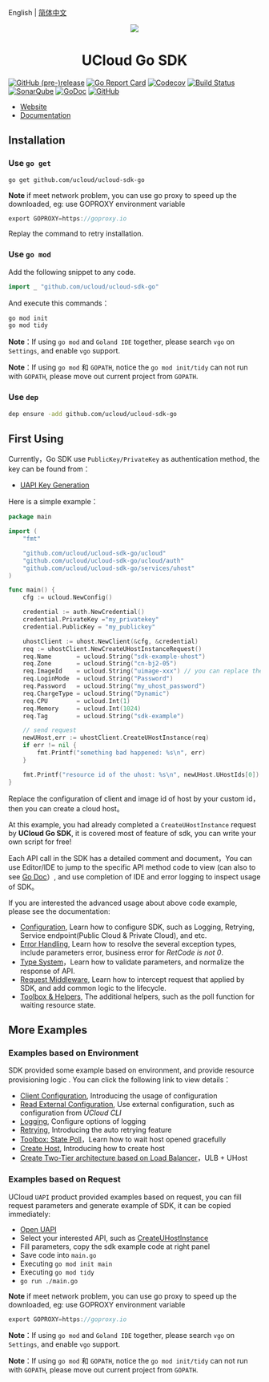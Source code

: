 English | [简体中文](README_cn.md)

<p align="center">
    <img src="https://ucloud-sdk.dl.ufileos.com/logos%2Flogo-mini.png" />
</p>

<h1 align="center">UCloud Go SDK</h1>

[![GitHub (pre-)release](https://img.shields.io/github/release/ucloud/ucloud-sdk-go/all.svg)](https://github.com/ucloud/ucloud-sdk-go/releases)
[![Go Report Card](https://goreportcard.com/badge/github.com/ucloud/ucloud-sdk-go)](https://goreportcard.com/report/github.com/ucloud/ucloud-sdk-go)
[![Codecov](https://codecov.io/gh/ucloud/ucloud-sdk-go/branch/master/graph/badge.svg)](https://codecov.io/gh/ucloud/ucloud-sdk-go)
[![Build Status](https://travis-ci.org/ucloud/ucloud-sdk-go.svg?branch=master)](https://travis-ci.org/ucloud/ucloud-sdk-go)
[![SonarQube](https://sonarcloud.io/api/project_badges/measure?project=ucloud-sdk-go&metric=alert_status)](https://sonarcloud.io/dashboard?id=ucloud-sdk-go)
[![GoDoc](https://godoc.org/github.com/ucloud/ucloud-sdk-go?status.svg)](https://godoc.org/github.com/ucloud/ucloud-sdk-go)
[![GitHub](https://img.shields.io/github/license/ucloud/ucloud-sdk-go.svg)](http://www.apache.org/licenses/LICENSE-2.0)

- [Website](https://www.ucloud.cn/)
- [Documentation](https://docs.ucloud.cn/opensdk-go/README)

## Installation

### Use `go get`

```bash
go get github.com/ucloud/ucloud-sdk-go
```

**Note** if meet network problem, you can use go proxy to speed up the downloaded, eg: use GOPROXY environment variable

```go
export GOPROXY=https://goproxy.io
```

Replay the command to retry installation.

### Use `go mod`

Add the following snippet to any code.

```go
import _ "github.com/ucloud/ucloud-sdk-go"
```

And execute this commands：

```bash
go mod init
go mod tidy
```

**Note**：If using `go mod` and `Goland IDE` together, please search `vgo` on `Settings`, and enable `vgo` support.

**Note**：If using `go mod` 和 `GOPATH`, notice the `go mod init/tidy` can not run with `GOPATH`, please move out current project from `GOPATH`.

### Use `dep`

```bash
dep ensure -add github.com/ucloud/ucloud-sdk-go
```

## First Using

Currently，Go SDK use `PublicKey/PrivateKey` as authentication method, the key can be found from：

- [UAPI Key Generation](https://console.ucloud.cn/uapi/apikey)

Here is a simple example：

```go
package main

import (
    "fmt"

    "github.com/ucloud/ucloud-sdk-go/ucloud"
    "github.com/ucloud/ucloud-sdk-go/ucloud/auth"
    "github.com/ucloud/ucloud-sdk-go/services/uhost"
)

func main() {
    cfg := ucloud.NewConfig()

    credential := auth.NewCredential()
    credential.PrivateKey ="my_privatekey"
    credential.PublicKey = "my_publickey"

    uhostClient := uhost.NewClient(&cfg, &credential)
    req := uhostClient.NewCreateUHostInstanceRequest()
    req.Name       = ucloud.String("sdk-example-uhost")
    req.Zone       = ucloud.String("cn-bj2-05")
    req.ImageId    = ucloud.String("uimage-xxx") // you can replace the image with an available id
    req.LoginMode  = ucloud.String("Password")
    req.Password   = ucloud.String("my_uhost_password")
    req.ChargeType = ucloud.String("Dynamic")
    req.CPU        = ucloud.Int(1)
    req.Memory     = ucloud.Int(1024)
    req.Tag        = ucloud.String("sdk-example")

    // send request
    newUHost,err := uhostClient.CreateUHostInstance(req)
    if err != nil {
        fmt.Printf("something bad happened: %s\n", err)
    }

    fmt.Printf("resource id of the uhost: %s\n", newUHost.UHostIds[0])
}
```

Replace the configuration of client and image id of host by your custom id，then you can create a cloud host。

At this example, you had already completed a `CreateUHostInstance` request by **UCloud Go SDK**, it is covered most of feature of sdk, you can write your own script for free!

Each API call in the SDK has a detailed comment and document，You can use Editor/IDE to jump to the specific API method code to view (can also to see [Go Doc](https://godoc.org/github.com/ucloud/ucloud-sdk-go)）, and use completion of IDE and error logging to inspect usage of SDK。

If you are interested the advanced usage about above code example, please see the documentation: 

- [Configuration](opensdk-go/configure), Learn how to configure SDK, such as Logging, Retrying, Service endpoint(Public Cloud & Private Cloud), and etc.
- [Error Handling](opensdk-go/error), Learn how to resolve the several exception types, include parameters error, business error for *RetCode is not 0*.
- [Type System](opensdk-go/typesystem)，Learn how to validate parameters, and normalize the response of API.
- [Request Middleware](opensdk-go/middleware), Learn how to intercept request that applied by SDK, and add common logic to the lifecycle.
- [Toolbox & Helpers](opensdk-go/helpers), The additional helpers, such as the poll function for waiting resource state.

## More Examples

### Examples based on Environment

SDK provided some example based on environment, and provide resource provisioning logic . You can click the following link to view details：

- [Client Configuration](https://github.com/ucloud/ucloud-sdk-go/tree/master/examples/configure), Introducing the usage of configuration
- [Read External Configuration](https://github.com/ucloud/ucloud-sdk-go/tree/master/examples/external), Use external configuration, such as configuration from *UCloud CLI*
- [Logging](https://github.com/ucloud/ucloud-sdk-go/tree/master/examples/logging), Configure options of logging
- [Retrying](https://github.com/ucloud/ucloud-sdk-go/tree/master/examples/retry), Introducing the auto retrying feature
- [Toolbox: State Poll](https://github.com/ucloud/ucloud-sdk-go/tree/master/examples/wait)，Learn how to wait host opened gracefully 
- [Create Host](https://github.com/ucloud/ucloud-sdk-go/tree/master/examples/uhost), Introducing how to create host
- [Create Two-Tier architecture based on Load Balancer](https://github.com/ucloud/ucloud-sdk-go/tree/master/examples/two-tier)，ULB + UHost

### Examples based on Request

UCloud `UAPI` product provided examples based on request, you can fill request parameters and generate example of SDK, it can be copied immediately:

- [Open UAPI](https://console.ucloud.cn/uapi/ucloudapi)
- Select your interested API, such as [CreateUHostInstance](https://console.ucloud.cn/uapi/detail?id=CreateUHostInstance)
- Fill parameters, copy the sdk example code at right panel
- Save code into `main.go`
- Executing `go mod init main`
- Executing `go mod tidy`
- `go run ./main.go`

**Note** if meet network problem, you can use go proxy to speed up the downloaded, eg: use GOPROXY environment variable

```go
export GOPROXY=https://goproxy.io
```

**Note**：If using `go mod` and `Goland IDE` together, please search `vgo` on `Settings`, and enable `vgo` support.

**Note**：If using `go mod` 和 `GOPATH`, notice the `go mod init/tidy` can not run with `GOPATH`, please move out current project from `GOPATH`.

